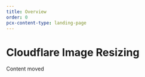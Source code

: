 ```yaml
---
title: Overview
order: 0
pcx-content-type: landing-page
---
```


# Cloudflare Image Resizing

Content moved
